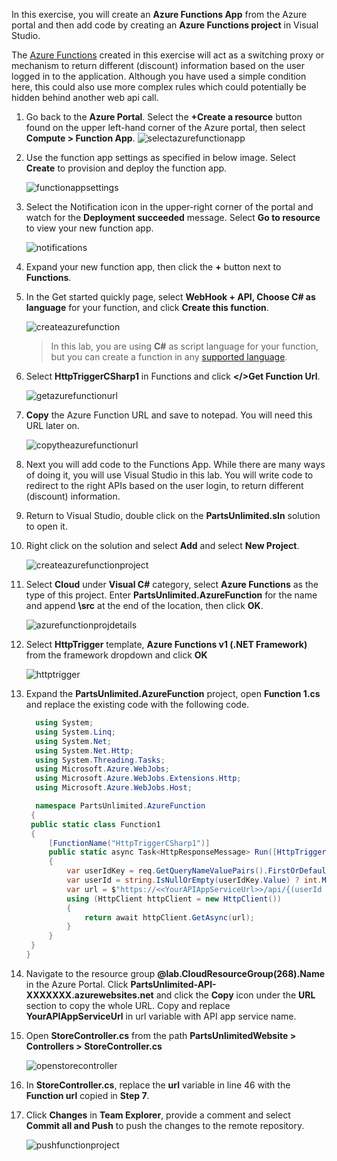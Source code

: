  In this exercise, you will create an **Azure Functions App** from the Azure portal and then add code by creating an **Azure Functions project** in Visual Studio.

The [Azure Functions](https://azure.microsoft.com/en-in/services/functions/) created in this exercise will act as a switching proxy or mechanism to return different (discount) information based on the user logged in to the application.
Although you have used a simple condition here, this could also use more complex rules which could potentially be hidden behind another web api call.

1. Go back to the **Azure Portal**. Select the **+Create a resource** button found on the upper left-hand corner of the Azure portal, then select **Compute > Function App**.
          ![selectazurefunctionapp](../images/selectazurefunctionapp.png)

1. Use the function app settings as specified in below image. Select **Create** to provision and deploy the function app. 

     ![functionappsettings](../images/functionappsettings.png)

1. Select the Notification icon in the upper-right corner of the portal and watch for the **Deployment succeeded** message. Select **Go to resource** to view your new function app.

    ![notifications](../images/notifications.png)

1. Expand your new function app, then click the **+** button next to **Functions**.

1. In the Get started quickly page, select **WebHook + API, Choose C# as language** for your function, and click **Create this function**. 

     ![createazurefunction](../images/createazurefunction.png)

   >In this lab, you are using **C#** as script language for your function, but you can create a function in any [supported language](https://docs.microsoft.com/en-us/azure/azure-functions/supported-languages).
1. Select **HttpTriggerCSharp1** in Functions and click **</>Get Function Url**.

    ![getazurefunctionurl](../images/getazurefunctionurl.png)

1. **Copy** the Azure Function URL and save to notepad. You will need this URL later on.

      ![copytheazurefunctionurl](../images/copyazurefunctionurl.png)

1. Next you will add code to the Functions App. While there are many ways of doing it, you will use Visual Studio in this lab. You will write code to redirect to the right APIs based on the user login, to return different (discount) information.

1. Return to Visual Studio, double click on the **PartsUnlimited.sln** solution to open it.

1. Right click on the solution and select **Add** and select **New Project**.

   ![createazurefunctionproject](../images/createazurefunctionproject.png)

1. Select **Cloud** under **Visual C#** category, select **Azure Functions** as the type of this project. Enter **PartsUnlimited.AzureFunction** for the name and append **\src** at the end of the location, then click **OK**.

     ![azurefunctionprojdetails](../images/azurefunctionprojdetails.png)

1. Select **HttpTrigger** template, **Azure Functions v1 (.NET Framework)** from the framework dropdown and click **OK**
    

    ![httptrigger](../images/httptrigger.png)

1. Expand the **PartsUnlimited.AzureFunction** project, open **Function 1.cs** and  replace the existing code with the following code.
   ```csharp
     using System;
     using System.Linq;
     using System.Net;
     using System.Net.Http;
     using System.Threading.Tasks;
     using Microsoft.Azure.WebJobs;
     using Microsoft.Azure.WebJobs.Extensions.Http;
     using Microsoft.Azure.WebJobs.Host;

     namespace PartsUnlimited.AzureFunction
    {
    public static class Function1
    {
        [FunctionName("HttpTriggerCSharp1")]
        public static async Task<HttpResponseMessage> Run([HttpTrigger(AuthorizationLevel.Function, "get", "post", Route = null)]HttpRequestMessage req, TraceWriter log)
        {
            var userIdKey = req.GetQueryNameValuePairs().FirstOrDefault(q => string.Equals(q.Key, "UserId", StringComparison.OrdinalIgnoreCase));
            var userId = string.IsNullOrEmpty(userIdKey.Value) ? int.MaxValue : Convert.ToInt64(userIdKey.Value);
            var url = $"https://<<YourAPIAppServiceUrl>>/api/{(userId > 10 ? "v1" : "v2")}/specials/GetSpecialsByUserId?id={userId}";
            using (HttpClient httpClient = new HttpClient())
            {
                return await httpClient.GetAsync(url);
            }
        }
    }
   }
   ```

1. Navigate to the resource group  **@lab.CloudResourceGroup(268).Name** in the Azure Portal. Click **PartsUnlimited-API-XXXXXXX.azurewebsites.net** and click the **Copy** icon under the **URL** section to copy the whole URL. Copy and replace **YourAPIAppServiceUrl** in url variable with API app service name. 

1. Open **StoreController.cs** from the path **PartsUnlimitedWebsite > Controllers > StoreController.cs**

     ![openstorecontroller](../images/openstorecontroller.png)


1. In **StoreController.cs**, replace the **url**  variable in line 46 with the **Function url** copied in **Step 7**.
 
 1. Click **Changes** in **Team Explorer**, provide a comment and select **Commit all and Push** to push the changes to the remote repository.

      ![pushfunctionproject](../images/pushfucntionproject.png)
